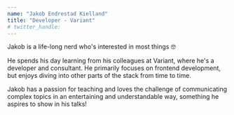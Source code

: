 ```yaml
---
name: "Jakob Endrestad Kielland"
title: "Developer - Variant"
# twitter_handle: 
---
```

Jakob is a life-long nerd who's interested in most things 🤓

He spends his day learning from his colleagues at Variant, where he's a developer and consultant. He primarily focuses on frontend development, but enjoys diving into other parts of the stack from time to time.

Jakob has a passion for teaching and loves the challenge of communicating complex topics in an entertaining and understandable way, something he aspires to show in his talks!
